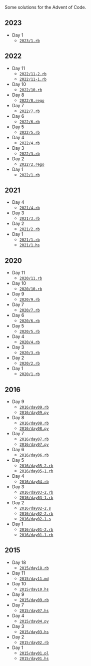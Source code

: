 Some solutions for the Advent of Code.

## 2023
- Day 1
    - [`2023/1.rb`](2023/1.rb)
## 2022
- Day 11
    - [`2022/11-2.rb`](2022/11-2.rb)
    - [`2022/11-1.rb`](2022/11-1.rb)
- Day 10
    - [`2022/10.rb`](2022/10.rb)
- Day 8
    - [`2022/8.rego`](2022/8.rego)
- Day 7
    - [`2022/7.rb`](2022/7.rb)
- Day 6
    - [`2022/6.rb`](2022/6.rb)
- Day 5
    - [`2022/5.rb`](2022/5.rb)
- Day 4
    - [`2022/4.rb`](2022/4.rb)
- Day 3
    - [`2022/3.rb`](2022/3.rb)
- Day 2
    - [`2022/2.rego`](2022/2.rego)
- Day 1
    - [`2022/1.rb`](2022/1.rb)
## 2021
- Day 4
    - [`2021/4.rb`](2021/4.rb)
- Day 3
    - [`2021/3.rb`](2021/3.rb)
- Day 2
    - [`2021/2.rb`](2021/2.rb)
- Day 1
    - [`2021/1.rb`](2021/1.rb)
    - [`2021/1.hs`](2021/1.hs)
## 2020
- Day 11
    - [`2020/11.rb`](2020/11.rb)
- Day 10
    - [`2020/10.rb`](2020/10.rb)
- Day 9
    - [`2020/9.rb`](2020/9.rb)
- Day 7
    - [`2020/7.rb`](2020/7.rb)
- Day 6
    - [`2020/6.rb`](2020/6.rb)
- Day 5
    - [`2020/5.rb`](2020/5.rb)
- Day 4
    - [`2020/4.rb`](2020/4.rb)
- Day 3
    - [`2020/3.rb`](2020/3.rb)
- Day 2
    - [`2020/2.rb`](2020/2.rb)
- Day 1
    - [`2020/1.rb`](2020/1.rb)
## 2016
- Day 9
    - [`2016/day09.rb`](2016/day09.rb)
    - [`2016/day09.py`](2016/day09.py)
- Day 8
    - [`2016/day08.rb`](2016/day08.rb)
    - [`2016/day08.py`](2016/day08.py)
- Day 7
    - [`2016/day07.rb`](2016/day07.rb)
    - [`2016/day07.py`](2016/day07.py)
- Day 6
    - [`2016/day06.rb`](2016/day06.rb)
- Day 5
    - [`2016/day05-2.rb`](2016/day05-2.rb)
    - [`2016/day05-1.rb`](2016/day05-1.rb)
- Day 4
    - [`2016/day04.rb`](2016/day04.rb)
- Day 3
    - [`2016/day03-2.rb`](2016/day03-2.rb)
    - [`2016/day03-1.rb`](2016/day03-1.rb)
- Day 2
    - [`2016/day02-2.s`](2016/day02-2.s)
    - [`2016/day02-2.rb`](2016/day02-2.rb)
    - [`2016/day02-1.s`](2016/day02-1.s)
- Day 1
    - [`2016/day01-2.rb`](2016/day01-2.rb)
    - [`2016/day01-1.rb`](2016/day01-1.rb)
## 2015
- Day 18
    - [`2015/day18.rb`](2015/day18.rb)
- Day 11
    - [`2015/day11.md`](2015/day11.md)
- Day 10
    - [`2015/day10.hs`](2015/day10.hs)
- Day 9
    - [`2015/day09.rb`](2015/day09.rb)
- Day 7
    - [`2015/day07.hs`](2015/day07.hs)
- Day 4
    - [`2015/day04.py`](2015/day04.py)
- Day 3
    - [`2015/day03.hs`](2015/day03.hs)
- Day 2
    - [`2015/day02.rb`](2015/day02.rb)
- Day 1
    - [`2015/day01.pl`](2015/day01.pl)
    - [`2015/day01.hs`](2015/day01.hs)
